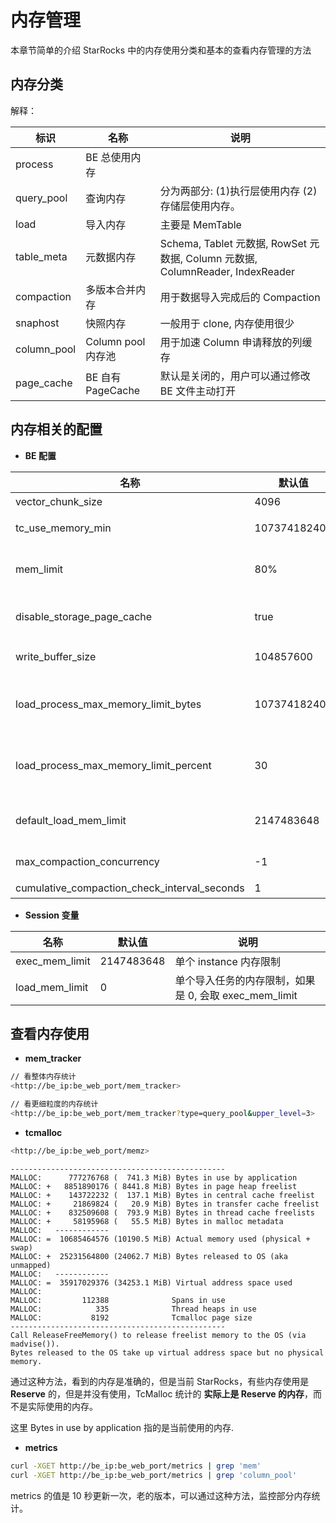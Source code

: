 # 内存管理

本章节简单的介绍 StarRocks 中的内存使用分类和基本的查看内存管理的方法

## 内存分类

解释：

|   标识  |  名称   | 说明 |
| --- | --- | --- |
|  process   |  BE 总使用内存   | |
|  query\_pool   |   查询内存   |分为两部分: (1)执行层使用内存 (2)存储层使用内存。|
|  load   |   导入内存    | 主要是 MemTable|
|  table_meta   |   元数据内存  | Schema, Tablet 元数据, RowSet 元数据, Column 元数据, ColumnReader, IndexReader|
|  compaction   |   多版本合并内存   |  用于数据导入完成后的 Compaction|
|  snaphost   |   快照内存  |一般用于 clone, 内存使用很少 |
|  column_pool   |    Column pool 内存池   |用于加速 Column 申请释放的列缓存 |
|  page_cache   |   BE 自有 PageCache   | 默认是关闭的，用户可以通过修改 BE 文件主动打开 |

## 内存相关的配置

* **BE 配置**

| 名称 |  默认值|   说明|  
 | --- | --- | --- |
| vector_chunk_size | 4096 | Chunk 行数 |
| tc_use_memory_min | 10737418240 | TCmalloc 最小保留内存，只有超过这个值，StarRocks 才将空闲内存返还给操作系统|
| mem_limit | 80% | BE 可以使用的机器总内存的比例，如果是 BE 单独部署的话，不需要配置，如果是和其它占用内存比较多的服务混合部署的话，要单独配置下 |
| disable_storage_page_cache | true |  是否打开 StarRocks 自有 PageCachestorage_page_cache_limit0PageCache 容量限制 |
| write_buffer_size | 104857600 |  单个 MemTable 内存中的容量限制超过这个限制要执行刷盘 |
| load_process_max_memory_limit_bytes | 107374182400 | 导入总内存限制 min(mem_limit * load_process_max_memory_limit_percent, load_process_max_memory_limit_bytes)是实际可使用的导入内存限制到达这个限制，会触发刷盘逻辑 |
| load_process_max_memory_limit_percent | 30 | 导入总内存限制 min(mem_limit * load_process_max_memory_limit_percent, load_process_max_memory_limit_bytes)是实际可使用的导入内存限制到达这个限制，会触发刷盘逻辑 |
| default_load_mem_limit | 2147483648 | 单个导入实例，接收端的内存限制到达这个限制，会触发刷盘逻辑当前，需要配合 Session 变量 load_mem_limit 的修改才能生效|
| max_compaction_concurrency | -1 | BaseCompaction + CumulativeCompaction 的最大并发，-1 表示不限制，0 表示禁用 Compaction|
| cumulative_compaction_check_interval_seconds | 1 | Compaction Check 间隔时间|

* **Session 变量**

| 名称| 默认值| 说明|
|  --- |  --- | --- |
| exec_mem_limit| 2147483648| 单个 instance 内存限制|
| load_mem_limit| 0| 单个导入任务的内存限制，如果是 0, 会取 exec_mem_limit|

## 查看内存使用

* **mem\_tracker**

~~~ bash
// 看整体内存统计
<http://be_ip:be_web_port/mem_tracker>

// 看更细粒度的内存统计
<http://be_ip:be_web_port/mem_tracker?type=query_pool&upper_level=3>
~~~

* **tcmalloc**

~~~ bash
<http://be_ip:be_web_port/memz>
~~~

~~~plain text
------------------------------------------------
MALLOC:      777276768 (  741.3 MiB) Bytes in use by application
MALLOC: +   8851890176 ( 8441.8 MiB) Bytes in page heap freelist
MALLOC: +    143722232 (  137.1 MiB) Bytes in central cache freelist
MALLOC: +     21869824 (   20.9 MiB) Bytes in transfer cache freelist
MALLOC: +    832509608 (  793.9 MiB) Bytes in thread cache freelists
MALLOC: +     58195968 (   55.5 MiB) Bytes in malloc metadata
MALLOC:   ------------
MALLOC: =  10685464576 (10190.5 MiB) Actual memory used (physical + swap)
MALLOC: +  25231564800 (24062.7 MiB) Bytes released to OS (aka unmapped)
MALLOC:   ------------
MALLOC: =  35917029376 (34253.1 MiB) Virtual address space used
MALLOC:
MALLOC:         112388              Spans in use
MALLOC:            335              Thread heaps in use
MALLOC:           8192              Tcmalloc page size
------------------------------------------------
Call ReleaseFreeMemory() to release freelist memory to the OS (via madvise()).
Bytes released to the OS take up virtual address space but no physical memory.
~~~

通过这种方法，看到的内存是准确的，但是当前 StarRocks，有些内存使用是 **Reserve** 的，但是并没有使用，TcMalloc 统计的 **实际上是 Reserve 的内存**，而不是实际使用的内存。

这里 Bytes in use by application 指的是当前使用的内存.

* **metrics**

~~~bash
curl -XGET http://be_ip:be_web_port/metrics | grep 'mem'
curl -XGET http://be_ip:be_web_port/metrics | grep 'column_pool'
~~~

metrics 的值是 10 秒更新一次，老的版本，可以通过这种方法，监控部分内存统计。
